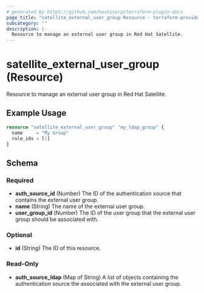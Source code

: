 ```yaml
---
# generated by https://github.com/hashicorp/terraform-plugin-docs
page_title: "satellite_external_user_group Resource - terraform-provider-satellite"
subcategory: ""
description: |-
  Resource to manage an external user group in Red Hat Satellite.
---
```


# satellite_external_user_group (Resource)

Resource to manage an external user group in Red Hat Satellite.

## Example Usage

```terraform
resource "satellite_external_user_group" "my_ldap_group" {
  name     = "My Group"
  role_ids = [1]
}
```

<!-- schema generated by tfplugindocs -->
## Schema

### Required

- **auth_source_id** (Number) The ID of the authentication source that contains the external user group.
- **name** (String) The name of the external user group.
- **user_group_id** (Number) The ID of the user group that the external user group should be associated with.

### Optional

- **id** (String) The ID of this resource.

### Read-Only

- **auth_source_ldap** (Map of String) A list of objects containing the authentication source the associated with the external user group.


